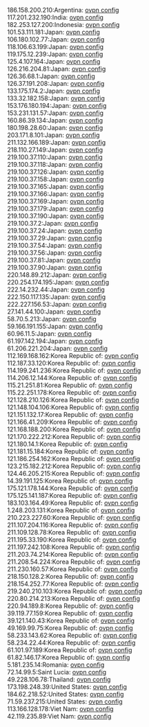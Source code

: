 186.158.200.210:Argentina: [ovpn config](vpn/186_158_200_210.ovpn)  
117.201.232.190:India: [ovpn config](vpn/117_201_232_190.ovpn)  
182.253.127.200:Indonesia: [ovpn config](vpn/182_253_127_200.ovpn)  
101.53.111.181:Japan: [ovpn config](vpn/101_53_111_181.ovpn)  
106.180.102.77:Japan: [ovpn config](vpn/106_180_102_77.ovpn)  
118.106.63.199:Japan: [ovpn config](vpn/118_106_63_199.ovpn)  
119.175.12.239:Japan: [ovpn config](vpn/119_175_12_239.ovpn)  
125.4.107.164:Japan: [ovpn config](vpn/125_4_107_164.ovpn)  
126.216.204.81:Japan: [ovpn config](vpn/126_216_204_81.ovpn)  
126.36.68.1:Japan: [ovpn config](vpn/126_36_68_1.ovpn)  
126.37.191.208:Japan: [ovpn config](vpn/126_37_191_208.ovpn)  
133.175.174.2:Japan: [ovpn config](vpn/133_175_174_2.ovpn)  
133.32.182.158:Japan: [ovpn config](vpn/133_32_182_158.ovpn)  
153.176.180.194:Japan: [ovpn config](vpn/153_176_180_194.ovpn)  
153.231.131.57:Japan: [ovpn config](vpn/153_231_131_57.ovpn)  
160.86.39.134:Japan: [ovpn config](vpn/160_86_39_134.ovpn)  
180.198.28.60:Japan: [ovpn config](vpn/180_198_28_60.ovpn)  
203.171.8.101:Japan: [ovpn config](vpn/203_171_8_101.ovpn)  
211.132.166.189:Japan: [ovpn config](vpn/211_132_166_189.ovpn)  
218.110.27.149:Japan: [ovpn config](vpn/218_110_27_149.ovpn)  
219.100.37.110:Japan: [ovpn config](vpn/219_100_37_110.ovpn)  
219.100.37.118:Japan: [ovpn config](vpn/219_100_37_118.ovpn)  
219.100.37.126:Japan: [ovpn config](vpn/219_100_37_126.ovpn)  
219.100.37.158:Japan: [ovpn config](vpn/219_100_37_158.ovpn)  
219.100.37.165:Japan: [ovpn config](vpn/219_100_37_165.ovpn)  
219.100.37.166:Japan: [ovpn config](vpn/219_100_37_166.ovpn)  
219.100.37.169:Japan: [ovpn config](vpn/219_100_37_169.ovpn)  
219.100.37.179:Japan: [ovpn config](vpn/219_100_37_179.ovpn)  
219.100.37.190:Japan: [ovpn config](vpn/219_100_37_190.ovpn)  
219.100.37.2:Japan: [ovpn config](vpn/219_100_37_2.ovpn)  
219.100.37.24:Japan: [ovpn config](vpn/219_100_37_24.ovpn)  
219.100.37.29:Japan: [ovpn config](vpn/219_100_37_29.ovpn)  
219.100.37.54:Japan: [ovpn config](vpn/219_100_37_54.ovpn)  
219.100.37.56:Japan: [ovpn config](vpn/219_100_37_56.ovpn)  
219.100.37.81:Japan: [ovpn config](vpn/219_100_37_81.ovpn)  
219.100.37.90:Japan: [ovpn config](vpn/219_100_37_90.ovpn)  
220.148.89.212:Japan: [ovpn config](vpn/220_148_89_212.ovpn)  
220.254.174.195:Japan: [ovpn config](vpn/220_254_174_195.ovpn)  
222.14.232.44:Japan: [ovpn config](vpn/222_14_232_44.ovpn)  
222.150.117.135:Japan: [ovpn config](vpn/222_150_117_135.ovpn)  
222.227.156.53:Japan: [ovpn config](vpn/222_227_156_53.ovpn)  
27.141.44.100:Japan: [ovpn config](vpn/27_141_44_100.ovpn)  
58.70.5.213:Japan: [ovpn config](vpn/58_70_5_213.ovpn)  
59.166.191.155:Japan: [ovpn config](vpn/59_166_191_155.ovpn)  
60.96.11.5:Japan: [ovpn config](vpn/60_96_11_5.ovpn)  
61.197.142.194:Japan: [ovpn config](vpn/61_197_142_194.ovpn)  
61.206.221.204:Japan: [ovpn config](vpn/61_206_221_204.ovpn)  
112.169.168.162:Korea Republic of: [ovpn config](vpn/112_169_168_162.ovpn)  
112.187.33.120:Korea Republic of: [ovpn config](vpn/112_187_33_120.ovpn)  
114.199.241.236:Korea Republic of: [ovpn config](vpn/114_199_241_236.ovpn)  
114.206.12.144:Korea Republic of: [ovpn config](vpn/114_206_12_144.ovpn)  
115.21.251.81:Korea Republic of: [ovpn config](vpn/115_21_251_81.ovpn)  
115.22.251.178:Korea Republic of: [ovpn config](vpn/115_22_251_178.ovpn)  
121.128.210.126:Korea Republic of: [ovpn config](vpn/121_128_210_126.ovpn)  
121.148.104.106:Korea Republic of: [ovpn config](vpn/121_148_104_106.ovpn)  
121.151.132.17:Korea Republic of: [ovpn config](vpn/121_151_132_17.ovpn)  
121.166.41.209:Korea Republic of: [ovpn config](vpn/121_166_41_209.ovpn)  
121.168.188.200:Korea Republic of: [ovpn config](vpn/121_168_188_200.ovpn)  
121.170.222.212:Korea Republic of: [ovpn config](vpn/121_170_222_212.ovpn)  
121.180.14.1:Korea Republic of: [ovpn config](vpn/121_180_14_1.ovpn)  
121.181.15.184:Korea Republic of: [ovpn config](vpn/121_181_15_184.ovpn)  
121.186.254.162:Korea Republic of: [ovpn config](vpn/121_186_254_162.ovpn)  
123.215.182.212:Korea Republic of: [ovpn config](vpn/123_215_182_212.ovpn)  
124.46.205.215:Korea Republic of: [ovpn config](vpn/124_46_205_215.ovpn)  
14.39.191.125:Korea Republic of: [ovpn config](vpn/14_39_191_125.ovpn)  
175.121.178.144:Korea Republic of: [ovpn config](vpn/175_121_178_144.ovpn)  
175.125.141.187:Korea Republic of: [ovpn config](vpn/175_125_141_187.ovpn)  
183.103.164.49:Korea Republic of: [ovpn config](vpn/183_103_164_49.ovpn)  
1.248.203.131:Korea Republic of: [ovpn config](vpn/1_248_203_131.ovpn)  
210.223.227.60:Korea Republic of: [ovpn config](vpn/210_223_227_60.ovpn)  
211.107.204.116:Korea Republic of: [ovpn config](vpn/211_107_204_116.ovpn)  
211.109.128.78:Korea Republic of: [ovpn config](vpn/211_109_128_78.ovpn)  
211.195.33.190:Korea Republic of: [ovpn config](vpn/211_195_33_190.ovpn)  
211.197.242.108:Korea Republic of: [ovpn config](vpn/211_197_242_108.ovpn)  
211.203.74.214:Korea Republic of: [ovpn config](vpn/211_203_74_214.ovpn)  
211.208.54.224:Korea Republic of: [ovpn config](vpn/211_208_54_224.ovpn)  
211.230.160.57:Korea Republic of: [ovpn config](vpn/211_230_160_57.ovpn)  
218.150.128.2:Korea Republic of: [ovpn config](vpn/218_150_128_2.ovpn)  
218.154.252.77:Korea Republic of: [ovpn config](vpn/218_154_252_77.ovpn)  
219.240.210.103:Korea Republic of: [ovpn config](vpn/219_240_210_103.ovpn)  
220.80.214.213:Korea Republic of: [ovpn config](vpn/220_80_214_213.ovpn)  
220.94.189.8:Korea Republic of: [ovpn config](vpn/220_94_189_8.ovpn)  
39.119.77.159:Korea Republic of: [ovpn config](vpn/39_119_77_159.ovpn)  
39.121.140.43:Korea Republic of: [ovpn config](vpn/39_121_140_43.ovpn)  
49.169.99.75:Korea Republic of: [ovpn config](vpn/49_169_99_75.ovpn)  
58.233.143.62:Korea Republic of: [ovpn config](vpn/58_233_143_62.ovpn)  
58.234.22.44:Korea Republic of: [ovpn config](vpn/58_234_22_44.ovpn)  
61.101.97.189:Korea Republic of: [ovpn config](vpn/61_101_97_189.ovpn)  
61.82.146.17:Korea Republic of: [ovpn config](vpn/61_82_146_17.ovpn)  
5.181.235.14:Romania: [ovpn config](vpn/5_181_235_14.ovpn)  
72.14.99.5:Saint Lucia: [ovpn config](vpn/72_14_99_5.ovpn)  
49.228.106.78:Thailand: [ovpn config](vpn/49_228_106_78.ovpn)  
173.198.248.39:United States: [ovpn config](vpn/173_198_248_39.ovpn)  
184.62.218.52:United States: [ovpn config](vpn/184_62_218_52.ovpn)  
71.59.237.215:United States: [ovpn config](vpn/71_59_237_215.ovpn)  
113.166.128.178:Viet Nam: [ovpn config](vpn/113_166_128_178.ovpn)  
42.119.235.89:Viet Nam: [ovpn config](vpn/42_119_235_89.ovpn)  
